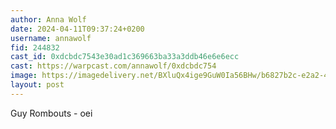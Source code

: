 ```yaml
---
author: Anna Wolf
date: 2024-04-11T09:37:24+0200
username: annawolf
fid: 244832
cast_id: 0xdcbdc7543e30ad1c369663ba33a3ddb46e6e6ecc
cast: https://warpcast.com/annawolf/0xdcbdc754
image: https://imagedelivery.net/BXluQx4ige9GuW0Ia56BHw/b6827b2c-e2a2-47f3-924b-5c81a85d3e00/original
layout: post
---
```

Guy Rombouts - oei  

<img src='https://imagedelivery.net/BXluQx4ige9GuW0Ia56BHw/b6827b2c-e2a2-47f3-924b-5c81a85d3e00/original' alt='' referrerpolicy='no-referrer'/>